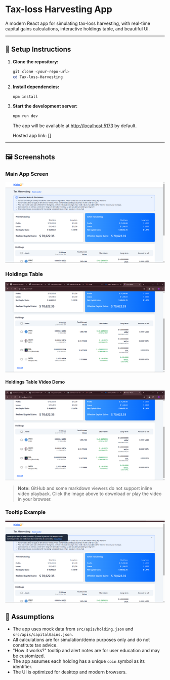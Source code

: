 # Tax-loss Harvesting App

A modern React app for simulating tax-loss harvesting, with real-time capital gains calculations, interactive holdings table, and beautiful UI.

---

## 🚀 Setup Instructions

1. **Clone the repository:**
   ```powershell
   git clone <your-repo-url>
   cd Tax-loss-Harvesting
   ```

2. **Install dependencies:**
   ```powershell
   npm install
   ```

3. **Start the development server:**
   ```powershell
   npm run dev
   ```
   The app will be available at [http://localhost:5173](http://localhost:5173) by default.

    Hosted app link: []
---

## 🖼️ Screenshots

### Main App Screen
![Main Dashboard](./Tax-loss-Harvesting/public/image-1.png)


### Holdings Table
![Holdings Table](./Tax-loss-Harvesting/public/Holding-1.png)

#### Holdings Table Video Demo

[![Holdings Table Video](./Tax-loss-Harvesting/public/Holding-1.png)](./Tax-loss-Harvesting/public/holdings-video.mp4)

> **Note:** GitHub and some markdown viewers do not support inline video playback. Click the image above to download or play the video in your browser.

### Tooltip Example
![Tooltip Example](./Tax-loss-Harvesting/public/image-2.png)


## 📝 Assumptions

- The app uses mock data from `src/apis/holding.json` and `src/apis/capitalGains.json`.
- All calculations are for simulation/demo purposes only and do not constitute tax advice.
- "How it works?" tooltip and alert notes are for user education and may be customized.
- The app assumes each holding has a unique `coin` symbol as its identifier.
- The UI is optimized for desktop and modern browsers.
